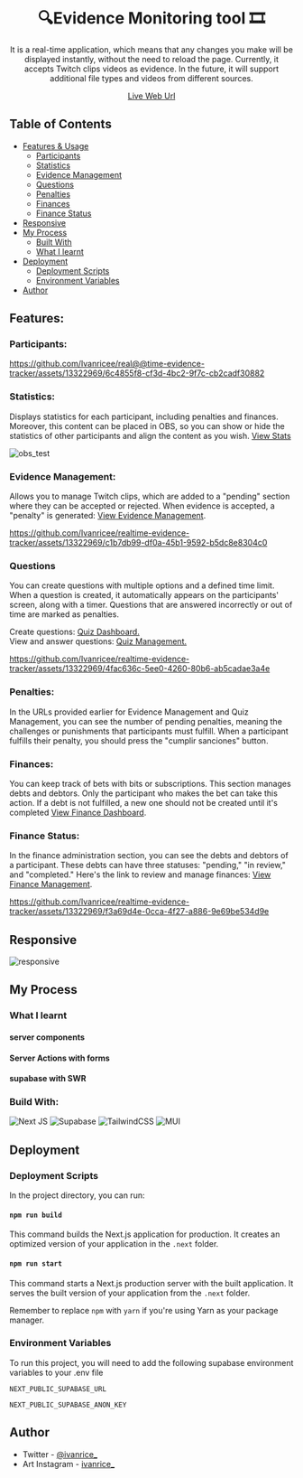 
<div align="center">
  <h1>
    🔍Evidence Monitoring tool 🎞️
  </h1>

<p>It is a real-time application, which means that any changes you make will be displayed instantly, without the need to reload the page. Currently, it accepts Twitch clips videos as evidence. In the future, it will support additional file types and videos from different sources.</p>


 [Live Web Url](https://realtime-evidence-tracker.vercel.app/dashboard/evidence)

</div>

## Table of Contents
- [Features & Usage](#features)
  - [Participants](#participants)
  - [Statistics](#statistics)
  - [Evidence Management](#evidence-management)
  - [Questions](#questions)
  - [Penalties](#penalties)
  - [Finances](#finances)
  - [Finance Status](#finance-status)
- [Responsive](#responsive)
- [My Process](#my-process)
  - [Built With](#build-with)
  - [What I learnt](#what-i-learnt)
- [Deployment](#deployment)
  - [Deployment Scripts](#deployment-scripts)
  - [Environment Variables](#environment-variables)
- [Author](#author)


## Features:

### Participants:

https://github.com/Ivanricee/real@@time-evidence-tracker/assets/13322969/6c4855f8-cf3d-4bc2-9f7c-cb2cadf30882


### Statistics:
  Displays statistics for each participant, including penalties and finances. Moreover, this content can be placed in OBS, so you can show or hide the statistics of other participants and align the content as you wish. [View Stats](https://realtime-evidence-tracker.vercel.app/participants/1?showInfo=true)

![obs_test](https://github.com/Ivanricee/realtime-evidence-tracker/assets/13322969/e7646c49-f35a-4262-bf5c-a9e844a11d95)


### Evidence Management:
  Allows you to manage Twitch clips, which are added to a "pending" section where they can be accepted or rejected. When evidence is accepted, a "penalty" is generated: [View Evidence Management](https://realtime-evidence-tracker.vercel.app/manage/evidence?participantId=1).

https://github.com/Ivanricee/realtime-evidence-tracker/assets/13322969/c1b7db99-df0a-45b1-9592-b5dc8e8304c0


### Questions
  You can create questions with multiple options and a defined time limit. When a question is created, it automatically appears on the participants' screen, along with a timer. Questions that are answered incorrectly or out of time are marked as penalties.

Create questions: [Quiz Dashboard.](https://realtime-evidence-tracker.vercel.app/dashboard/quiz) </br>
View and answer questions: [Quiz Management.](https://realtime-evidence-tracker.vercel.app/manage/quiz)

https://github.com/Ivanricee/realtime-evidence-tracker/assets/13322969/4fac636c-5ee0-4260-80b6-ab5cadae3a4e


### Penalties:
  In the URLs provided earlier for Evidence Management and Quiz Management, you can see the number of pending penalties, meaning the challenges or punishments that participants must fulfill. When a participant fulfills their penalty, you should press the "cumplir sanciones" button.

### Finances:

  You can keep track of bets with bits or subscriptions. This section manages debts and debtors. Only the participant who makes the bet can take this action. If a debt is not fulfilled, a new one should not be created until it's completed [View Finance Dashboard](https://realtime-evidence-tracker.vercel.app/dashboard/finance).

### Finance Status:

  In the finance administration section, you can see the debts and debtors of a participant. These debts can have three statuses: "pending," "in review," and "completed." Here's the link to review and manage finances: [View Finance Management](https://realtime-evidence-tracker.vercel.app/manage/finance).


https://github.com/Ivanricee/realtime-evidence-tracker/assets/13322969/f3a69d4e-0cca-4f27-a886-9e69be534d9e


## Responsive

![responsive](https://github.com/Ivanricee/realtime-evidence-tracker/assets/13322969/616079c5-4134-406f-b8e3-90a595212b45)

## My Process

### What I learnt
#### server components
#### Server Actions with forms
#### supabase with SWR

### Build With:

![Next JS](https://img.shields.io/badge/Next-black?style=for-the-badge&logo=next.js&logoColor=white)
![Supabase](https://img.shields.io/badge/Supabase-3ECF8E?style=for-the-badge&logo=supabase&logoColor=white)
![TailwindCSS](https://img.shields.io/badge/tailwindcss-%2338B2AC.svg?style=for-the-badge&logo=tailwind-css&logoColor=white)
![MUI](https://img.shields.io/badge/MUI-%230081CB.svg?style=for-the-badge&logo=mui&logoColor=white)

## Deployment

### Deployment Scripts

In the project directory, you can run:

#### `npm run build`

This command builds the Next.js application for production. It creates an optimized version of your application in the `.next` folder.

#### `npm run start`

This command starts a Next.js production server with the built application. It serves the built version of your application from the `.next` folder.

Remember to replace `npm` with `yarn` if you're using Yarn as your package manager.

### Environment Variables

To run this project, you will need to add the following supabase environment variables to your .env file


`NEXT_PUBLIC_SUPABASE_URL`

`NEXT_PUBLIC_SUPABASE_ANON_KEY`


## Author

- Twitter - [@ivanrice_](https://twitter.com/ivanrice_)
- Art Instagram - [ivanrice_](https://www.instagram.com/ivanrice_)
